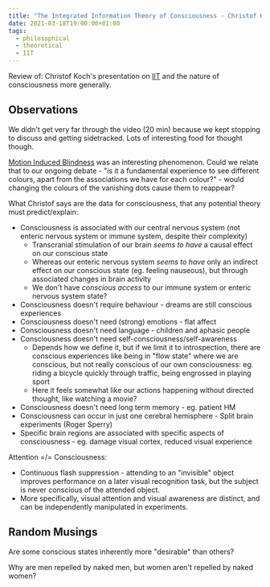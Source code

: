 ```yaml
---
title: "The Integrated Information Theory of Consciousness - Christof Koch Video"
date: 2021-03-18T19:00:00+01:00
tags:
  - philosophical
  - theoretical
  - IIT
---
```


Review of: Christof Koch's presentation on [IIT](https://www.youtube.com/watch?v=LGd8p-GSLgY) and the nature of consciousness more generally.

## Observations

We didn't get very far through the video (20 min) because we kept stopping to discuss and getting sidetracked. Lots of interesting food for thought though.

[Motion Induced Blindness](https://webhome.weizmann.ac.il/home/masagi/MIB/mib.html) was an interesting phenomenon. Could we relate that to our ongoing debate - "is it a fundamental experience to see different colours, apart from the associations we have for each colour?" - would changing the colours of the vanishing dots cause them to reappear?

What Christof says are the data for consciousness, that any potential theory must predict/explain:

* Consciousness is associated with our central nervous system (not enteric nervous system or immune system, despite their complexity)
  * Transcranial stimulation of our brain _seems to have_ a causal effect on our conscious state
  * Whereas our enteric nervous system _seems to have_ only an indirect effect on our conscious state (eg. feeling nauseous), but through associated changes in brain activity
  * We don't have _conscious access_ to our immune system or enteric nervous system state?
* Consciousness doesn't require behaviour - dreams are still conscious experiences
* Consciousness doesn't need (strong) emotions - flat affect
* Consciousness doesn't need language - children and aphasic people
* Consciousness doesn't need self-consciousness/self-awareness
  * Depends how we define it, but if we limit it to introspection, there are conscious experiences like being in "flow state" where we are conscious, but not really conscious of our own consciousness: eg. riding a bicycle quickly through traffic, being engrossed in playing sport
  * Here it feels somewhat like our actions happening without directed thought, like watching a movie?
* Consciousness doesn't need long term memory - eg. patient HM
* Consciousness can occur in just one cerebral hemisphere - Split brain experiments (Roger Sperry)
* Specific brain regions are associated with specific aspects of consciousness - eg. damage visual cortex, reduced visual experience

Attention =/= Consciousness:

* Continuous flash suppression - attending to an "invisible" object improves performance on a later visual recognition task, but the subject is never conscious of the attended object.
* More specifically, visual attention and visual awareness are distinct, and can be independently manipulated in experiments.

## Random Musings

Are some conscious states inherently more "desirable" than others?

Why are men repelled by naked men, but women aren't repelled by naked women?
